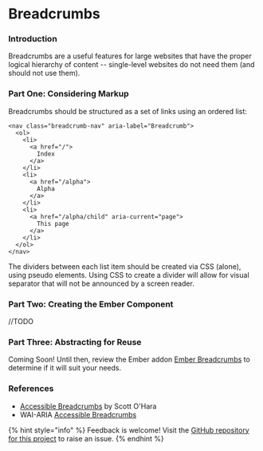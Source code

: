 # Breadcrumbs

### Introduction

Breadcrumbs are a useful features for large websites that have the proper logical hierarchy  of content -- single-level websites do not need them \(and should not use them\). 

### Part One: Considering Markup

Breadcrumbs should be structured as a set of links using an ordered list:

```markup
<nav class="breadcrumb-nav" aria-label="Breadcrumb">
  <ol>
    <li>
      <a href="/">
        Index
      </a>
    </li>
    <li>
      <a href="/alpha">
        Alpha
      </a>
    </li>
    <li>
      <a href="/alpha/child" aria-current="page"> 
        This page
      </a>
    </li>
  </ol>
</nav>
```

The dividers between each list item should be created via CSS \(alone\), using pseudo elements. Using CSS to create a divider will allow for visual separator that will not be announced by a screen reader. 

### Part Two: Creating the Ember Component

//TODO

### Part Three: Abstracting for Reuse

Coming Soon! Until then, review the Ember addon [Ember Breadcrumbs](https://github.com/chrisfarber/ember-breadcrumbs) to determine if it will suit your needs. 

### References

* [Accessible Breadcrumbs](https://scottaohara.github.io/a11y_breadcrumbs/) by Scott O'Hara
* WAI-ARIA [Accessible Breadcrumbs](https://w3c.github.io/aria-practices/examples/breadcrumb/index.html)

{% hint style="info" %}
Feedback is welcome! Visit the [GitHub repository for this project](https://github.com/MelSumner/ember-component-patterns) to raise an issue.
{% endhint %}

